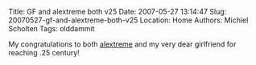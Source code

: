 Title: GF and alextreme both v25
Date: 2007-05-27 13:14:47
Slug: 20070527-gf-and-alextreme-both-v25
Location: Home
Authors: Michiel Scholten
Tags: olddammit

<p>My congratulations to both <a href="http://alextreme.org/">alextreme</a> and my very dear girlfriend for reaching .25 century!</p>